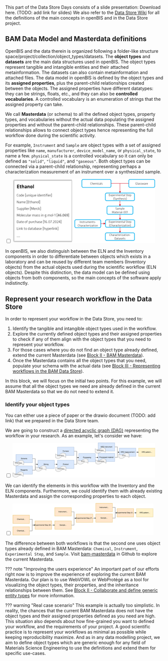 
This part of the Data Store Days consists of a slide presentation: Download here. (TODO: add link for slides) We also refer to the [Data Store Wiki](https://datastore.bam.de/en/home) for all the definitions of the main concepts in openBIS and in the Data Store project.

## BAM Data Model and Masterdata definitions

OpenBIS and the data therein is organized following a folder-like structure space/project/collection/object_types/datasets. The **object types** and **datasets** are the main data structures used in openBIS. The object types represent tangible and intangible entities and their attached metainformation. The datasets can also contain metainformation and attached files. The data model in openBIS is defined by the object types and its **assigned properties**, plus the parent-child relationships created between the objects. The assigned properties have different datatypes: they can be strings, floats, etc., and they can also be **controlled vocabularies**. A controlled vocabulary is an enumeration of strings that the assigned property can take. 

We call **Masterdata** (or schema) to all the defined object types, property types, and vocabularies without the actual data populating the assigned properties and without the parent-child relationships. These parent-child relationships allows to connect object types hence representing the full workflow done during the scientific activity.

For example, `Instrument` and `Sample` are object types with a set of assigned properties like `name`, `manufacturer`, `device_model_name`, or `physical_state`, to name a few. `physical_state` is a controlled vocabulary so it can only be defined as `"solid"`, `"liquid"`, and `"gaseous"`. Both object types can be connected via a parent-child relationship, representing perhaps a characterization measurement of an instrument over a synthesized sample.

<div class="click-zoom">
    <label>
        <input type="checkbox">
        <img src="../assets/example-workflow-objects.drawio.svg" alt="Example of an object type and its assigned properties and the workflow which can be constructed in openBIS." width="90%" title="Click to zoom in">
    </label>
</div>

In openBIS, we also distinguish between the ELN and the Inventory components in order to differentiate between objects which exists in a laboratory and can be reused by different team members (Inventory objects) from the actual objects used during the scientific workflow (ELN objects). Despite this distinction, the data model can be defined using objects from both components, so the main concepts of the software apply indistinctly.

## Represent your research workflow in the Data Store

In order to represent your workflow in the Data Store, you need to:

1. Identify the tangible and intangible object types used in the workflow.
2. Explore the currently defined object types and their assigned properties to check if any of them align with the object types that you need to represent your workflow.
3. For those cases where you do not find an object type already defined, extend the current Masterdata (see [Block II - BAM Masterdata](block_2.md)).
4. Once the Masterdata contains all the object types that you need, populate your schema with the actual data (see [Block III - Representing workflows in the BAM Data Store](block_3.md)).

In this block, we will focus on the initial two points. For this example, we will assume that all the object types we need are already defined in the current BAM Masterdata so that we do not need to extend it.


### Identify your object types

You can either use a piece of paper or the drawio document (TODO: add link) that we prepared in the Data Store team.

We are going to construct a [directed acyclic graph (DAG)](https://hazelcast.com/foundations/distributed-computing/directed-acyclic-graph/) representing the workflow in your research. As an example, let's consider we have:

<div class="click-zoom">
    <label>
        <input type="checkbox">
        <img src="../assets/example-xrd-workflow.drawio.svg" alt="Example of an XRD characterization workflow." width="90%" title="Click to zoom in">
    </label>
</div>

We can identify the elements in this workflow with the Inventory and the ELN components. Furthermore, we could identify them with already existing Masterdata and assign the corresponding properties to each object.

<div class="click-zoom">
    <label>
        <input type="checkbox">
        <img src="../assets/example-xrd-workflow-generic.drawio.svg" alt="Example of an XRD characterization workflow with generic BAM Masterdata." width="89%" title="Click to zoom in">
    </label>
</div>


The difference between both workflows is that the second one uses object types already defined in BAM Masterdata: `Chemical`, `Instrument`, `Experimental Step`, and `Sample`. Visit [bam-masterdata](https://github.com/BAMresearch/bam-masterdata) in Github to explore the current Masterdata.

??? note "Improving the users experience"
    An important part of our efforts right now is to improve the experience of exploring the current BAM Masterdata. Our plan is to use WebVOWL or WebProtégé as a tool for visualizing the object types, their properties, and the inheritance relationships between them. See [Block II - Collaborate and define generic entity types](block_2.md/#collaborate-and-define-generic-entity-types) for more information.

??? warning "Real case scenario"
    This example is actually too simplistic. In reality, the chances that the current BAM Masterdata does not have the object types and their assigned properties defined as you need are high. This situation also depends about how fine-grained you want to defined your workflow, and the requirements of your project. A good scientific practice is to represent your workflows as minimal as possible while keeping reproducibility maximize. And as in any data modelling project, we aim to define object types which are generic enough for any field of Materials Science Engineering to use the definitions and extend them for specific use-cases.